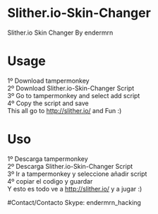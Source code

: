 # Slither.io-Skin-Changer
Slither.io Skin Changer
By endermrn
# Usage
1º Download tampermonkey                                                                                                              
2º Download Slither.io-Skin-Changer Script                                                                                              
3º Go to tampermonkey and select add script                                                                                             
4º Copy the script and save                                                                                                              
This all go to http://slither.io/ and Fun :)                                                                                                              
# Uso
1º Descarga tampermonkey                                                                                                              
2º Descarga Slither.io-Skin-Changer Script                                                                                              
3º Ir a tampermonkey y seleccione añadir script                                                                                         
4º copiar el codigo  y guardar                                                                                                          
Y esto es todo ve a http://slither.io/ y a jugar :)                                                                                      

#Contact/Contacto
Skype: endermrn_hacking
